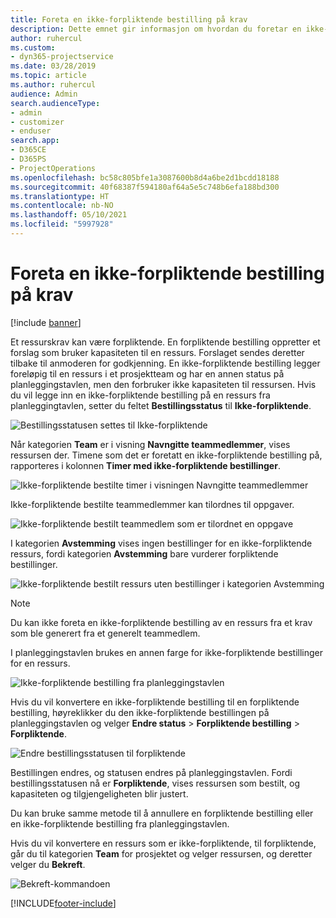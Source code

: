 ```yaml
---
title: Foreta en ikke-forpliktende bestilling på krav
description: Dette emnet gir informasjon om hvordan du foretar en ikke-forpliktende bestilling på krav.
author: ruhercul
ms.custom:
- dyn365-projectservice
ms.date: 03/28/2019
ms.topic: article
ms.author: ruhercul
audience: Admin
search.audienceType:
- admin
- customizer
- enduser
search.app:
- D365CE
- D365PS
- ProjectOperations
ms.openlocfilehash: bc58c805bfe1a3087600b8d4a6be2d1bcdd18188
ms.sourcegitcommit: 40f68387f594180af64a5e5c748b6efa188bd300
ms.translationtype: HT
ms.contentlocale: nb-NO
ms.lasthandoff: 05/10/2021
ms.locfileid: "5997928"
---
```

# <a name="soft-book-requirements"></a>Foreta en ikke-forpliktende bestilling på krav

[!include [banner](../includes/psa-now-project-operations.md)]

Et ressurskrav kan være forpliktende. En forpliktende bestilling oppretter et forslag som bruker kapasiteten til en ressurs. Forslaget sendes deretter tilbake til anmoderen for godkjenning. En ikke-forpliktende bestilling legger foreløpig til en ressurs i et prosjektteam og har en annen status på planleggingstavlen, men den forbruker ikke kapasiteten til ressursen. Hvis du vil legge inn en ikke-forpliktende bestilling på en ressurs fra planleggingtavlen, setter du feltet **Bestillingsstatus** til **Ikke-forpliktende**.

![Bestillingsstatusen settes til Ikke-forpliktende](media/Resource-Management-image77.png)

Når kategorien **Team** er i visning **Navngitte teammedlemmer**, vises ressursen der. Timene som det er foretatt en ikke-forpliktende bestilling på, rapporteres i kolonnen **Timer med ikke-forpliktende bestillinger**.

![Ikke-forpliktende bestilte timer i visningen Navngitte teammedlemmer](media/Resource-Management-image78.png)

Ikke-forpliktende bestilte teammedlemmer kan tilordnes til oppgaver.

![Ikke-forpliktende bestilt teammedlem som er tilordnet en oppgave](media/Resource-Management-image79.png)

I kategorien **Avstemming** vises ingen bestillinger for en ikke-forpliktende ressurs, fordi kategorien **Avstemming** bare vurderer forpliktende bestillinger.

![Ikke-forpliktende bestilt ressurs uten bestillinger i kategorien Avstemming](media/Resource-Management-image80.png)

> [!NOTE]
> Du kan ikke foreta en ikke-forpliktende bestilling av en ressurs fra et krav som ble generert fra et generelt teammedlem.

I planleggingstavlen brukes en annen farge for ikke-forpliktende bestillinger for en ressurs.

![Ikke-forpliktende bestilling fra planleggingstavlen](media/Resource-Management-image81.png)

Hvis du vil konvertere en ikke-forpliktende bestilling til en forpliktende bestilling, høyreklikker du den ikke-forpliktende bestillingen på planleggingstavlen og velger **Endre status** \> **Forpliktende bestilling** \> **Forpliktende**.

![Endre bestillingsstatusen til forpliktende](media/Resource-Management-image82.png)

Bestillingen endres, og statusen endres på planleggingstavlen. Fordi bestillingsstatusen nå er **Forpliktende**, vises ressursen som bestilt, og kapasiteten og tilgjengeligheten blir justert.

Du kan bruke samme metode til å annullere en forpliktende bestilling eller en ikke-forpliktende bestilling fra planleggingstavlen.

Hvis du vil konvertere en ressurs som er ikke-forpliktende, til forpliktende, går du til kategorien **Team** for prosjektet og velger ressursen, og deretter velger du **Bekreft**.

![Bekreft-kommandoen](media/Resource-Management-image83.png)


[!INCLUDE[footer-include](../includes/footer-banner.md)]